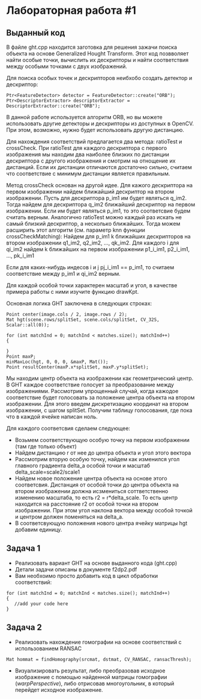 # Лабораторная работа #1

## Выданный код

В файле ght.cpp находится заготовка для решения зажачи поиска объекта на основе Generalized Hought Transform. Этот код позвволяет найти особые точки, вычислить их дескрипторы и найти соответствия между особыми точками с двух изображений. 

Для поиска особых точек и дескрипторов неибхобо создать детектор и дескриптор: 

```
Ptr<FeatureDetector> detector = FeatureDetector::create("ORB");
Ptr<DescriptorExtractor> descriptorExtractor = DescriptorExtractor::create("ORB");
```

В данной работе используется алгоритм ORB, но вы можете использовать другие детекторы и дескрипторы из доступных в OpenCV. При этом, возможно, нужно будет использовать другую дистанцию. 

Для нахождения соответствий предлагается два метода: ratioTest и crossCheck. При ratioTest для каждого дескриптора с первого изображения мы находим два наиболее близких по дистанции дескриптора с другого изображения и смотрим на отнощение их дистанций. Если их дистанции отличаются достаточно сильно, считаем что соответствие с минимум дистанции является правильным.

Метод crossCheck основан на другой идее. Для кажого дескриптора на первом изображении найдем ближайший дескриптор на втором изображении. Пусть для дескриптора p_im1 им будет являться q_im2. Тогда найдем для дескриптора q_im2 ближайший дескриптор на первом изображении. Если им будет являться p_im1, то это соответсвие будем считать верным. Аналогично ratioTest можно каждый раз искать не самый близкий дескриптор, а несколько ближайших. Тогда можем расширить этот алгоритм (см. параметр knn функции crossCheckMatching):
Найдем для p_im1 k ближайших дескрипторов на втором изображении q1_im2, q2_im2, ..., qk_im2.
Для каждого i для qi_im2 найдем k ближайших на первом изображении p1_i_im1, p2_i_im1, ..., pk_i_im1

Если для каких-нибудь индесов i и j pj_i_im1 == p_im1, то считаем соответствие между p_im1 и qi_im2 верным. 

Для каждой особой точки характерен масштаб и угол, в качестве примера работы с ними изучите функцию drawKpt.

Основная логика GHT заключена в следующих строках: 

```
Point center(image.cols / 2, image.rows / 2);
Mat hgt(scene.rows/splitSet, scene.cols/splitSet, CV_32S, Scalar::all(0));

for (int matchInd = 0; matchInd < matches.size(); matchInd++)
{

}
Point maxP;
minMaxLoc(hgt, 0, 0, 0, &maxP, Mat());
Point resultCenter(maxP.x*splitSet, maxP.y*splitSet);
```

Мы находим центр объекта на изображении как геометрический центр. В GHT каждое соответствие голосует за преобразование между изображениями. Рассмотрим упрощенный случай, когда кажодое соответствие будет голосовать за положение центра объекта на втором изображении. Для этого введем дискретизацию координат на втором изображении, с шагом splitSet. Получим таблицу голосования, где пока что в каждой ячейке написан ноль. 

Для каждого соответсвия сделаем следующее:
 - Возьмем соответствующую особую точку на первом изображении (там где только объект)
 - Найдем дистанцию r от нее до центра объекта и угол этого вектора
 - Рассмотрим вторую особую точку, найдем как изменился угол главного градиента delta_a особой точки и масштаб delta_scale=scale2/scale1
 - Найдем новое положение центра объекта на основе этого соответсвия. Дистанция от особой точки до центра объекта на втором изображении должна исзмениться соттветственно изменению масштаба, то есть r2 = r*delta_scale. То есть центр находится на расстояние r2 от особой точки на втором изображении. При этом угол наклона вектора между особой точкой и центром должен поменяться на delta_a.
 - В соответсвующую положения нового центра ячейку матрицы hgt добавим единицу. 

## Задача 1

 - Реализовать вариант GHT на основе выданного кода (ght.cpp)
 - Детали задачи описаны в документе f2dp2.pdf
 - Вам необхоимо просто добавить код в цикл обработки соответствий:
```
for (int matchInd = 0; matchInd < matches.size(); matchInd++)
{
   //add your code here
}
```

## Задача 2

 - Реализовать нахождение гомографии на основе соответствий с использованием RANSAC
 ```
Mat hommat = findHomography(srcmat, dstmat, CV_RANSAC, ransacThresh);
```

 - Визуализировать результат, либо преобразовав исходное изображение с помощью найденной матрицы гомографии (_warpPerspective_), либо отрисовав многоугольник, в который перейдет исходное изображение.
